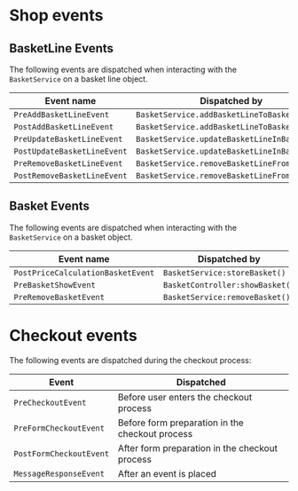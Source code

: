 # Shop events

## BasketLine Events

The following events are dispatched when interacting with the `BasketService` on a basket line object.

| Event name         | Dispatched by         |
| ------------------ | --------------------- |
| `PreAddBasketLineEvent` | `BasketService.addBasketLineToBasket()` |
| `PostAddBasketLineEvent` | `BasketService.addBasketLineToBasket()` |
| `PreUpdateBasketLineEvent` | `BasketService.updateBasketLineInBasket()` |
| `PostUpdateBasketLineEvent` | `BasketService.updateBasketLineInBasket()` |
| `PreRemoveBasketLineEvent` | `BasketService.removeBasketLineFromBasket()` |
| `PostRemoveBasketLineEvent` | `BasketService.removeBasketLineFromBasket()` |

## Basket Events

The following events are dispatched when interacting with the `BasketService` on a basket object.

|Event name|Dispatched by|
|--- |--- |
|`PostPriceCalculationBasketEvent`|`BasketService:storeBasket()`|
|`PreBasketShowEvent`|`BasketController:showBasket()`|
|`PreRemoveBasketEvent`|`BasketService:removeBasket()`|

# Checkout events

The following events are dispatched during the checkout process:

| Event     | Dispatched |
| --------- | ---------- |
| `PreCheckoutEvent` | Before user enters the checkout process         |
| `PreFormCheckoutEvent` | Before form preparation in the checkout process |
| `PostFormCheckoutEvent` | After form preparation in the checkout process  |
| `MessageResponseEvent` | After an event is placed |
